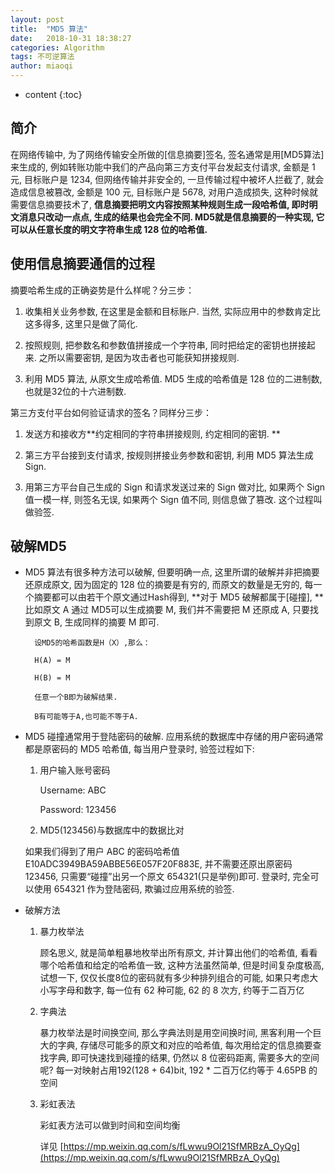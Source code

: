 ```yaml
---
layout: post
title:  "MD5 算法"
date:   2018-10-31 18:38:27
categories: Algorithm
tags: 不可逆算法
author: miaoqi
---
```


* content
{:toc} 

## 简介

在网络传输中, 为了网络传输安全所做的[信息摘要]签名, 签名通常是用[MD5算法]来生成的, 例如转账功能中我们的产品向第三方支付平台发起支付请求, 金额是 1 元, 目标账户是 1234, 但网络传输并非安全的, 一旦传输过程中被坏人拦截了, 就会造成信息被篡改, 金额是 100 元, 目标账户是 5678, 对用户造成损失, 这种时候就需要信息摘要技术了, **信息摘要把明文内容按照某种规则生成一段哈希值, 即时明文消息只改动一点点, 生成的结果也会完全不同. MD5就是信息摘要的一种实现, 它可以从任意长度的明文字符串生成 128 位的哈希值.**

## 使用信息摘要通信的过程

摘要哈希生成的正确姿势是什么样呢？分三步：

1. 收集相关业务参数, 在这里是金额和目标账户. 当然, 实际应用中的参数肯定比这多得多, 这里只是做了简化. 

1. 按照规则, 把参数名和参数值拼接成一个字符串, 同时把给定的密钥也拼接起来. 之所以需要密钥, 是因为攻击者也可能获知拼接规则. 

1. 利用 MD5 算法, 从原文生成哈希值. MD5 生成的哈希值是 128 位的二进制数, 也就是32位的十六进制数. 

第三方支付平台如何验证请求的签名？同样分三步：

1. 发送方和接收方**约定相同的字符串拼接规则, 约定相同的密钥. **

1. 第三方平台接到支付请求, 按规则拼接业务参数和密钥, 利用 MD5 算法生成 Sign. 

1. 用第三方平台自己生成的 Sign 和请求发送过来的 Sign 做对比, 如果两个 Sign 值一模一样, 则签名无误, 如果两个 Sign 值不同, 则信息做了篡改. 这个过程叫做验签. 

## 破解MD5

* MD5 算法有很多种方法可以破解, 但要明确一点, 这里所谓的破解并非把摘要还原成原文, 因为固定的 128 位的摘要是有穷的, 而原文的数量是无穷的, 每一个摘要都可以由若干个原文通过Hash得到, **对于 MD5 破解都属于[碰撞], ** 比如原文 A 通过 MD5可以生成摘要 M, 我们并不需要把 M 还原成 A, 只要找到原文 B, 生成同样的摘要 M 即可.

        设MD5的哈希函数是H（X）,那么：
        
        H(A) = M
        
        H(B) = M
        
        任意一个B即为破解结果. 
        
        B有可能等于A,也可能不等于A. 

* MD5 碰撞通常用于登陆密码的破解. 应用系统的数据库中存储的用户密码通常都是原密码的 MD5 哈希值, 每当用户登录时, 验签过程如下:

    1. 用户输入账号密码
    
        Username: ABC
        
        Password: 123456
        
    1. MD5(123456)与数据库中的数据比对

    如果我们得到了用户 ABC 的密码哈希值 E10ADC3949BA59ABBE56E057F20F883E, 并不需要还原出原密码 123456, 只需要“碰撞”出另一个原文 654321(只是举例)即可. 登录时, 完全可以使用 654321 作为登陆密码, 欺骗过应用系统的验签. 

* 破解方法

    1. 暴力枚举法

        顾名思义, 就是简单粗暴地枚举出所有原文, 并计算出他们的哈希值, 看看哪个哈希值和给定的哈希值一致, 这种方法虽然简单, 但是时间复杂度极高, 试想一下, 仅仅长度8位的密码就有多少种排列组合的可能, 如果只考虑大小写字母和数字, 每一位有 62 种可能, 62 的 8 次方, 约等于二百万亿

    1. 字典法

        暴力枚举法是时间换空间, 那么字典法则是用空间换时间, 黑客利用一个巨大的字典, 存储尽可能多的原文和对应的哈希值, 每次用给定的信息摘要查找字典, 即可快速找到碰撞的结果, 仍然以 8 位密码距离, 需要多大的空间呢? 每一对映射占用192(128 + 64)bit, 192 * 二百万亿约等于 4.65PB 的空间

    1. 彩虹表法

        彩虹表方法可以做到时间和空间均衡

        详见 [https://mp.weixin.qq.com/s/fLwwu9Ol21SfMRBzA_OyQg](https://mp.weixin.qq.com/s/fLwwu9Ol21SfMRBzA_OyQg)

